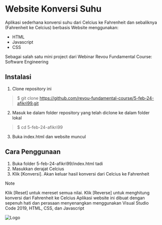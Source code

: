 # Website Konversi Suhu

Aplikasi sederhana konversi suhu dari Celcius ke Fahrenheit dan sebaliknya (Fahrenheit ke Celcius) berbasis Website menggunakan:
- HTML
- Javascript
- CSS

Sebagai salah satu mini project dari Webinar Revou Fundamental Course: Software Engineering


## Instalasi
1. Clone repository ini
> $ git clone https://github.com/revou-fundamental-course/5-feb-24-afikri99.git

2. Masuk ke dalam folder repository yang telah diclone ke dalam folder lokal
> $ cd 5-feb-24-afikri99

3. Buka index.html dan website muncul

## Cara Penggunaan
1. Buka folder 5-feb-24-afikri99/index.html tadi
2. Masukkan derajat Celcius
3. Klik [Konversi]. Akan keluar hasil konversi dari Celcius ke Fahrenheit

> [!NOTE]
> Klik [Reset] untuk mereset semua nilai.
> Klik [Reverse] untuk menghitung konversi dari Fahrenheit ke Celcius
> Aplikasi website ini dibuat dengan sepenuh hati dan perasaan menyenangkan menggunakan Visual Studio Code 2019, HTML, CSS, dan Javascript

![Logo](https://fikriahmad.my.id/wp-content/uploads/2024/02/logo_fikriahmadv2_blue.png)

